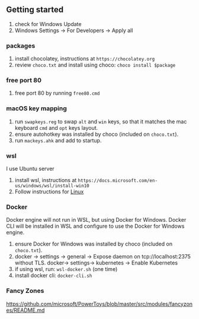 ## Getting started
1. check for Windows Update
1. Windows Settings -> For Developers -> Apply all

### packages
1. install chocolatey, instructions at `https://chocolatey.org`
1. review `choco.txt` and install using choco: `choco install $package`

### free port 80
1. free port 80 by running `free80.cmd`

### macOS key mapping
1. run `swapkeys.reg` to swap `alt` and `win` keys, so that it matches the mac keyboard `cmd` and `opt` keys layout.
1. ensure autohotkey was installed by choco (included on `choco.txt`).
1. run `mackeys.ahk` and add to startup.

### wsl
I use Ubuntu server

1. install wsl, instructions at `https://docs.microsoft.com/en-us/windows/wsl/install-win10`
1. Follow instructions for [Linux](../linux)

### Docker
Docker engine will not run in WSL, but using Docker for Windows. Docker CLI will be installed in WSL and configure to use the Docker for Windows engine.

1. ensure Docker for Windows was installed by choco (included on `choco.txt`).
1. docker -> settings -> general -> Expose daemon on tcp://localhost:2375 without TLS.
docker-> settings-> kubernetes -> Enable Kubernetes
1. if using wsl, run: `wsl-docker.sh` (one time)
1. install docker cli: `docker-cli.sh`

### Fancy Zones
https://github.com/microsoft/PowerToys/blob/master/src/modules/fancyzones/README.md